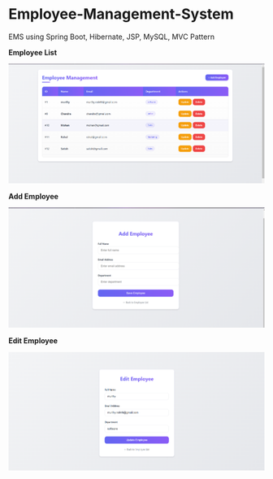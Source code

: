 # Employee-Management-System
 EMS using Spring Boot, Hibernate, JSP, MySQL, MVC Pattern

**Employee List**


![image alt](https://github.com/murthyns18/Employee-Management-System/blob/f4f51719de80e97d3a67211d796762f186688b5c/employee-list.png)


**Add Employee**


![image alt](https://github.com/murthyns18/Employee-Management-System/blob/f4f51719de80e97d3a67211d796762f186688b5c/add-employee.png)


**Edit Employee**

 
![image alt](https://github.com/murthyns18/Employee-Management-System/blob/f4f51719de80e97d3a67211d796762f186688b5c/edit-employee.png)
